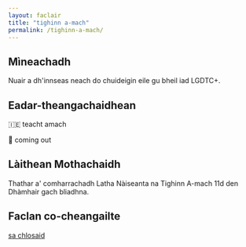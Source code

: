 ```yaml
---
layout: faclair
title: "tighinn a-mach"
permalink: /tighinn-a-mach/
---
```


## Mìneachadh

Nuair a dh'innseas neach do chuideigin eile gu bheil iad LGDTC+.

## Eadar-theangachaidhean

&#x1f1ee;&#x1f1ea; teacht amach

&#x1f3f4;&#xe0067;&#xe0062;&#xe0065;&#xe006e;&#xe0067;&#xe007f; coming out

## Làithean Mothachaidh

Thathar a' comharrachadh Latha Nàiseanta na Tighinn A-mach 11d den Dhàmhair gach bliadhna.

## Faclan co-cheangailte

[sa chlosaid](https://faclair.lgbt/sa-chlosaid/)